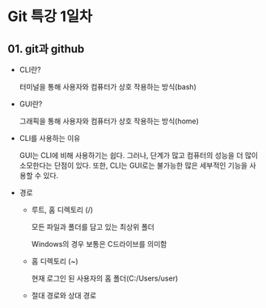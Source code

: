 # Git 특강 1일차

## 01. git과 github

* CLI란? 

  터미널을 통해 사용자와 컴퓨터가 상호 작용하는 방식(bash)

* GUI란?

  그래픽을 통해 사용자와 컴퓨터가 상호 작용하는 방식(home)

* CLI를 사용하는 이유

  GUI는 CLI에 비해 사용하기는 쉽다. 그러나, 단계가 많고 컴퓨터의 성능을 더 많이 소모한다는 단점이 있다. 또한, CLI는 GUI로는 불가능한 많은 세부적인 기능을 사용할 수 있다.

* 경로

  - 루트, 홈 디렉토리 (/)

    모든 파일과 폴더를 담고 있는 최상위 폴더

    Windows의 경우 보통은 C드라이브를 의미함

  - 홈 디렉토리 (~)

    현재 로그인 된 사용자의 홈 폴더(C:/Users/user)

  - 절대 경로와 상대 경로
